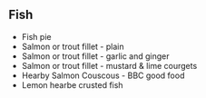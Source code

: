 
## Fish

* Fish pie
* Salmon or trout fillet - plain
* Salmon or trout fillet - garlic and ginger
* Salmon or trout fillet - mustard & lime courgets
* Hearby Salmon Couscous - BBC good food
* Lemon hearbe crusted fish

